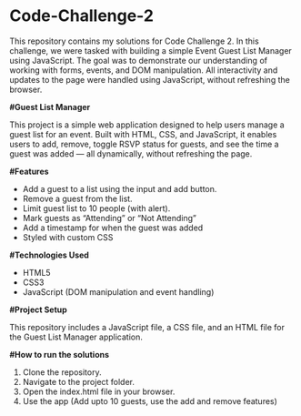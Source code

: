 # Code-Challenge-2
This repository contains my solutions for Code Challenge 2. In this challenge, we were tasked with building a simple Event Guest List Manager using JavaScript. The goal was to demonstrate our understanding of working with forms, events, and DOM manipulation. All interactivity and updates to the page were handled using JavaScript, without refreshing the browser.

**#Guest List Manager**

This project is a simple web application designed to help users manage a guest list for an event. Built with HTML, CSS, and JavaScript, it enables users to add, remove, toggle RSVP status for guests, and see the time a guest was added — all dynamically, without refreshing the page.

**#Features**

- Add a guest to a list using the input and add button.
- Remove a guest from the list.
- Limit guest list to 10 people (with alert).
- Mark guests as “Attending” or “Not Attending”
- Add a timestamp for when the guest was added
- Styled with custom CSS

**#Technologies Used**
- HTML5
- CSS3
- JavaScript (DOM manipulation and event handling)

**#Project Setup**

This repository includes a JavaScript file, a CSS file, and an HTML file for the Guest List Manager application.

**#How to run the solutions**

1. Clone the repository.
2. Navigate to the project folder.
3. Open the index.html file in your browser.
4. Use the app (Add upto 10 guests, use the add and remove features)


